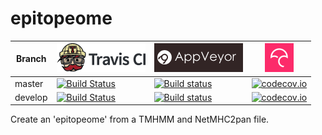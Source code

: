 # epitopeome

Branch|[![Travis CI logo](pics/TravisCI.png)](https://travis-ci.org)|[![AppVeyor logo](pics/AppVeyor.png)](https://www.appveyor.com)|[![Codecov logo](pics/Codecov.png)](https://www.codecov.io)
---|---|---|---
master|[![Build Status](https://travis-ci.org/richelbilderbeek/epitopeome.svg?branch=master)](https://travis-ci.org/richelbilderbeek/epitopeome)|[![Build status](https://ci.appveyor.com/api/projects/status/wy43dnx199ir3n2h/branch/master?svg=true)](https://ci.appveyor.com/project/richelbilderbeek/epitopeome/branch/master)|[![codecov.io](https://codecov.io/github/richelbilderbeek/epitopeome/coverage.svg?branch=master)](https://codecov.io/github/richelbilderbeek/epitopeome/branch/master)
develop|[![Build Status](https://travis-ci.org/richelbilderbeek/epitopeome.svg?branch=develop)](https://travis-ci.org/richelbilderbeek/epitopeome)|[![Build status](https://ci.appveyor.com/api/projects/status/wy43dnx199ir3n2h/branch/develop?svg=true)](https://ci.appveyor.com/project/richelbilderbeek/epitopeome/branch/develop)|[![codecov.io](https://codecov.io/github/richelbilderbeek/epitopeome/coverage.svg?branch=develop)](https://codecov.io/github/richelbilderbeek/epitopeome/branch/develop)

Create an 'epitopeome' from a TMHMM and NetMHC2pan file.
